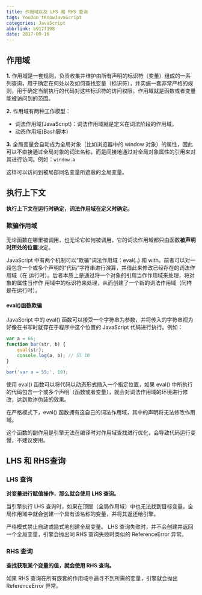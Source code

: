 ```yaml
---
title: 作用域以及 LHS 和 RHS 查询
tags: YouDon'tKnowJavaScript
categories: JavaScript
abbrlink: b917f198
date: 2017-09-16
---
```

## 作用域

**1.** 作用域是一套规则，负责收集并维护由所有声明的标识符（变量）组成的一系列查询，用于确定在何处以及如何查找变量（标识符），并实施一套非常严格的规则，用于确定当前执行的代码对这些标识符的访问权限。作用域就是函数或者变量能被访问到的范围。

**2.** 作用域有两种工作模型：
* 词法作用域(JavaScript)：词法作用域就是定义在词法阶段的作用域。
* 动态作用域(Bash脚本)

**3.** 全局变量会自动成为全局对象（比如浏览器中的 window 对象）的属性，因此可以不直接通过全局对象的词法名称，而是间接地通过对全局对象属性的引用来对其进行访问。例如：`window.a`

这样可以访问到被局部同名变量所遮蔽的全局变量。

## 执行上下文

**执行上下文在运行时确定，词法作用域在定义时确定。**

### 欺骗作用域

无论函数在哪里被调用，也无论它如何被调用，它的词法作用域都只由函数**被声明时所处的位置**决定。

JavaScript 中有两个机制可以“欺骗”词法作用域：eval(..) 和 with。前者可以对一段包含一个或多个声明的“代码”字符串进行演算，并借此来修改已经存在的词法作用域（在
运行时）。后者本质上是通过将一个对象的引用当作作用域来处理，将对象的属性当作作
用域中的标识符来处理，从而创建了一个新的词法作用域（同样是在运行时）。

#### eval()函数欺骗

JavaScript 中的 eval() 函数可以接受一个字符串为参数，并将传入的字符串视为好像在书写时就存在于程序中这个位置的 JavaScript 代码进行执行。例如：

```javascript
var a = 66;
function bar(str, b) {
    eval(str);
    console.log(a, b); // 55 10
}

bar('var a = 55;', 10);
```
使用 eval() 函数可以将代码以动态形式插入一个指定位置，如果 eval() 中所执行的代码包含一个或多个声明（函数或者变量），就会对词法作用域的环境进行修改，达到欺诈伪装的效果。

在严格模式下，eval() 函数拥有这自己的词法作用域，其中的声明将无法修改作用域。

这个函数的副作用是引擎无法在编译时对作用域查找进行优化，会导致代码运行变慢，不建议使用。

## LHS 和 RHS查询
### LHS 查询

**对变量进行赋值操作，那么就会使用 LHS 查询。**

当引擎执行 LHS 查询时，如果在顶层（全局作用域）中也无法找到目标变量，全局作用域中就会创建一个具有该名称的变量，并将其返还给引擎。

严格模式禁止自动或隐式地创建全局变量。 LHS 查询失败时，并不会创建并返回一个全局变量，引擎会抛出同 RHS 查询失败时类似的 ReferenceError 异常。

### RHS 查询

**查找获取某个变量的值，就会使用 RHS 查询。**

如果 RHS 查询在所有嵌套的作用域中遍寻不到所需的变量，引擎就会抛出 ReferenceError 异常。